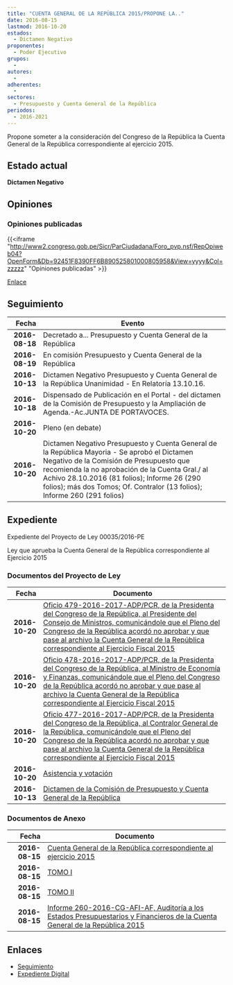 ```yaml
---
title: "CUENTA GENERAL DE LA REPÚBLICA 2015/PROPONE LA.."
date: 2016-08-15
lastmod: 2016-10-20
estados: 
  - Dictamen Negativo
proponentes: 
  - Poder Ejecutivo
grupos: 
  - 
autores: 
  - 
adherentes: 
  - 
sectores: 
  - Presupuesto y Cuenta General de la República
periodos: 
  - 2016-2021
---
```


Propone someter a la consideración del Congreso de la República la Cuenta General de la República correspondiente al ejercicio 2015.


## Estado actual

**Dictamen Negativo**

## Opiniones

### Opiniones publicadas

{{<iframe "http://www2.congreso.gob.pe/Sicr/ParCiudadana/Foro_pvp.nsf/RepOpiweb04?OpenForm&Db=92451F8390FF6B890525801000805958&View=yyyy&Col=zzzzz" "Opiniones publicadas" >}}

[Enlace](http://www2.congreso.gob.pe/Sicr/ParCiudadana/Foro_pvp.nsf/RepOpiweb04?OpenForm&Db=92451F8390FF6B890525801000805958&View=yyyy&Col=zzzzz)

## Seguimiento

| Fecha | Evento |
|------:|--------|
| **2016-08-18** | Decretado a... Presupuesto y Cuenta General de la República|
| **2016-08-19** | En comisión Presupuesto y Cuenta General de la República|
| **2016-10-13** | Dictamen Negativo Presupuesto y Cuenta General de la República Unanimidad - En Relatoría 13.10.16.|
| **2016-10-18** | Dispensado de Publicación en el Portal - del dictamen de la Comisión de Presupuesto y la Ampliación de Agenda.-Ac.JUNTA DE PORTAVOCES.|
| **2016-10-20** | Pleno (en debate)|
| **2016-10-20** | Dictamen Negativo Presupuesto y Cuenta General de la República Mayoria - Se aprobó el Dictamen Negativo de la Comisión de Presupuesto que recomienda la no aprobación de la Cuenta Gral./ al Achivo 28.10.2016 (81 folios); Informe 26 (290 folios); más dos Tomos; Of. Contralor (13 folios); Informe 260 (291 folios)|


## Expediente

Expediente del Proyecto de Ley 00035/2016-PE

Ley que aprueba la Cuenta General de la República correspondiente al Ejercicio 2015


### Documentos del Proyecto de Ley

| Fecha | Documento |
|------:|--------|
| **2016-10-20** | [Oficio 479-2016-2017-ADP/PCR, de la Presidenta del Congreso de la República, al Presidente del Consejo de Ministros, comunicándole que el Pleno del Congreso de la República acordó no aprobar y que pase al archivo la Cuenta General de la República correspondiente al Ejercicio Fiscal 2015](http://www.leyes.congreso.gob.pe/Documentos/2016_2021/Oficios/Presidencia_del_Congreso/OFICIO-479-2016-2017-ADP-PCR.pdf) |
| **2016-10-20** | [Oficio 478-2016-2017-ADP/PCR, de la Presidenta del Congreso de la República, al Ministro de Economía y Finanzas, comunicándole que el Pleno del Congreso de la República acordó no aprobar y que pase al archivo la Cuenta General de la República correspondiente al Ejercicio Fiscal 2015](http://www.leyes.congreso.gob.pe/Documentos/2016_2021/Oficios/Presidencia_del_Congreso/OFICIO-478-2016-2017-ADP-PCR.pdf) |
| **2016-10-20** | [Oficio 477-2016-2017-ADP/PCR, de la Presidenta del Congreso de la República, al Contralor General de la República, comunicándole que el Pleno del Congreso de la República acordó no aprobar y que pase al archivo la Cuenta General de la República correspondiente al Ejercicio Fiscal 2015](http://www.leyes.congreso.gob.pe/Documentos/2016_2021/Oficios/Presidencia_del_Congreso/OFICIO-477-2016-2017-ADP-PCR.pdf) |
| **2016-10-20** | [Asistencia y votación](http://www.leyes.congreso.gob.pe/Documentos/2016_2021/Asistencia_y_Votacion/Proyectos_de_Ley/AV0003520161020.pdf) |
| **2016-10-13** | [Dictamen de la Comisión de Presupuesto y Cuenta General de la República](http://www.leyes.congreso.gob.pe/Documentos/2016_2021/Dictamenes/Proyectos_de_Ley/00035DC17MAY20161013.pdf) |

### Documentos de Anexo

| Fecha | Documento |
|------:|--------|
| **2016-08-15** | [Cuenta General de la República correspondiente al ejercicio 2015](http://www.leyes.congreso.gob.pe/Documentos/2016_2021/Proyectos_de_Ley_y_de_Resoluciones_Legislativas/PL00035_20160815.pdf) |
| **2016-08-15** | [TOMO I](http://www.leyes.congreso.gob.pe/Documentos/2016_2021/Proyectos_de_Ley_y_de_Resoluciones_Legislativas/Anexos/TOMO%20I.pdf) |
| **2016-08-15** | [TOMO II](http://www.leyes.congreso.gob.pe/Documentos/2016_2021/Proyectos_de_Ley_y_de_Resoluciones_Legislativas/Anexos/TOMO%20II.pdf) |
| **2016-08-15** | [Informe 260-2016-CG-AFI-AF, Auditoría a los Estados Presupuestarios y Financieros de la Cuenta General de la República 2015](http://www.leyes.congreso.gob.pe/Documentos/2016_2021/Proyectos_de_Ley_y_de_Resoluciones_Legislativas/Anexos/INF-260-2016-CG-AFI-AF.pdf) |

## Enlaces 

- [Seguimiento](http://www2.congreso.gob.pe/Sicr/TraDocEstProc/CLProLey2016.nsf/f7fff46988ca05b1052578e100829cc7/2c1c534948ac71460525801100089fc9?OpenDocument)
- [Expediente Digital](http://www2.congreso.gob.pehttp://www2.congreso.gob.pe/Sicr/TraDocEstProc/CLProLey2016.nsf/f7fff46988ca05b1052578e100829cc7/2c1c534948ac71460525801100089fc9?OpenDocument&Click=05257FB7005EB655.eb71d0cf91d8294e05256cdf006b5706/$Body/0.1C6C)
